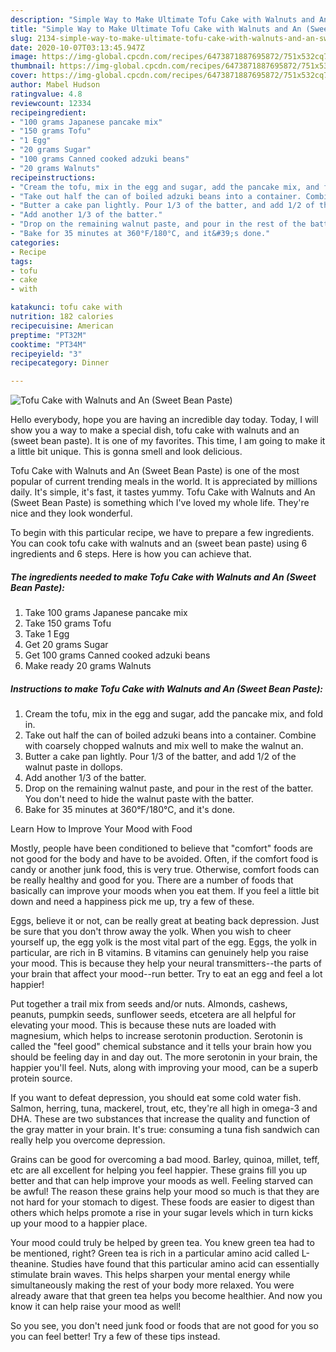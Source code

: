 ```yaml
---
description: "Simple Way to Make Ultimate Tofu Cake with Walnuts and An (Sweet Bean Paste)"
title: "Simple Way to Make Ultimate Tofu Cake with Walnuts and An (Sweet Bean Paste)"
slug: 2134-simple-way-to-make-ultimate-tofu-cake-with-walnuts-and-an-sweet-bean-paste
date: 2020-10-07T03:13:45.947Z
image: https://img-global.cpcdn.com/recipes/6473871887695872/751x532cq70/tofu-cake-with-walnuts-and-an-sweet-bean-paste-recipe-main-photo.jpg
thumbnail: https://img-global.cpcdn.com/recipes/6473871887695872/751x532cq70/tofu-cake-with-walnuts-and-an-sweet-bean-paste-recipe-main-photo.jpg
cover: https://img-global.cpcdn.com/recipes/6473871887695872/751x532cq70/tofu-cake-with-walnuts-and-an-sweet-bean-paste-recipe-main-photo.jpg
author: Mabel Hudson
ratingvalue: 4.8
reviewcount: 12334
recipeingredient:
- "100 grams Japanese pancake mix"
- "150 grams Tofu"
- "1 Egg"
- "20 grams Sugar"
- "100 grams Canned cooked adzuki beans"
- "20 grams Walnuts"
recipeinstructions:
- "Cream the tofu, mix in the egg and sugar, add the pancake mix, and fold in."
- "Take out half the can of boiled adzuki beans into a container. Combine with coarsely chopped walnuts and mix well to make the walnut an."
- "Butter a cake pan lightly. Pour 1/3 of the batter, and add 1/2 of the walnut paste in dollops."
- "Add another 1/3 of the batter."
- "Drop on the remaining walnut paste, and pour in the rest of the batter. You don&#39;t need to hide the walnut paste with the batter."
- "Bake for 35 minutes at 360°F/180°C, and it&#39;s done."
categories:
- Recipe
tags:
- tofu
- cake
- with

katakunci: tofu cake with 
nutrition: 182 calories
recipecuisine: American
preptime: "PT32M"
cooktime: "PT34M"
recipeyield: "3"
recipecategory: Dinner

---
```



![Tofu Cake with Walnuts and An (Sweet Bean Paste)](https://img-global.cpcdn.com/recipes/6473871887695872/751x532cq70/tofu-cake-with-walnuts-and-an-sweet-bean-paste-recipe-main-photo.jpg)

Hello everybody, hope you are having an incredible day today. Today, I will show you a way to make a special dish, tofu cake with walnuts and an (sweet bean paste). It is one of my favorites. This time, I am going to make it a little bit unique. This is gonna smell and look delicious.



Tofu Cake with Walnuts and An (Sweet Bean Paste) is one of the most popular of current trending meals in the world. It is appreciated by millions daily. It's simple, it's fast, it tastes yummy. Tofu Cake with Walnuts and An (Sweet Bean Paste) is something which I've loved my whole life. They're nice and they look wonderful.


To begin with this particular recipe, we have to prepare a few ingredients. You can cook tofu cake with walnuts and an (sweet bean paste) using 6 ingredients and 6 steps. Here is how you can achieve that.

<!--inarticleads1-->

##### The ingredients needed to make Tofu Cake with Walnuts and An (Sweet Bean Paste):

1. Take 100 grams Japanese pancake mix
1. Take 150 grams Tofu
1. Take 1 Egg
1. Get 20 grams Sugar
1. Get 100 grams Canned cooked adzuki beans
1. Make ready 20 grams Walnuts




<!--inarticleads2-->

##### Instructions to make Tofu Cake with Walnuts and An (Sweet Bean Paste):

1. Cream the tofu, mix in the egg and sugar, add the pancake mix, and fold in.
1. Take out half the can of boiled adzuki beans into a container. Combine with coarsely chopped walnuts and mix well to make the walnut an.
1. Butter a cake pan lightly. Pour 1/3 of the batter, and add 1/2 of the walnut paste in dollops.
1. Add another 1/3 of the batter.
1. Drop on the remaining walnut paste, and pour in the rest of the batter. You don&#39;t need to hide the walnut paste with the batter.
1. Bake for 35 minutes at 360°F/180°C, and it&#39;s done.




Learn How to Improve Your Mood with Food


Mostly, people have been conditioned to believe that "comfort" foods are not good for the body and have to be avoided. Often, if the comfort food is candy or another junk food, this is very true. Otherwise, comfort foods can be really healthy and good for you. There are a number of foods that basically can improve your moods when you eat them. If you feel a little bit down and need a happiness pick me up, try a few of these.

Eggs, believe it or not, can be really great at beating back depression. Just be sure that you don't throw away the yolk. When you wish to cheer yourself up, the egg yolk is the most vital part of the egg. Eggs, the yolk in particular, are rich in B vitamins. B vitamins can genuinely help you raise your mood. This is because they help your neural transmitters--the parts of your brain that affect your mood--run better. Try to eat an egg and feel a lot happier!

Put together a trail mix from seeds and/or nuts. Almonds, cashews, peanuts, pumpkin seeds, sunflower seeds, etcetera are all helpful for elevating your mood. This is because these nuts are loaded with magnesium, which helps to increase serotonin production. Serotonin is called the "feel good" chemical substance and it tells your brain how you should be feeling day in and day out. The more serotonin in your brain, the happier you'll feel. Nuts, along with improving your mood, can be a superb protein source.

If you want to defeat depression, you should eat some cold water fish. Salmon, herring, tuna, mackerel, trout, etc, they're all high in omega-3 and DHA. These are two substances that increase the quality and function of the gray matter in your brain. It's true: consuming a tuna fish sandwich can really help you overcome depression. 

Grains can be good for overcoming a bad mood. Barley, quinoa, millet, teff, etc are all excellent for helping you feel happier. These grains fill you up better and that can help improve your moods as well. Feeling starved can be awful! The reason these grains help your mood so much is that they are not hard for your stomach to digest. These foods are easier to digest than others which helps promote a rise in your sugar levels which in turn kicks up your mood to a happier place.

Your mood could truly be helped by green tea. You knew green tea had to be mentioned, right? Green tea is rich in a particular amino acid called L-theanine. Studies have found that this particular amino acid can essentially stimulate brain waves. This helps sharpen your mental energy while simultaneously making the rest of your body more relaxed. You were already aware that that green tea helps you become healthier. And now you know it can help raise your mood as well!

So you see, you don't need junk food or foods that are not good for you so you can feel better! Try  a few  of  these  tips  instead.

